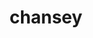 ---
id: 113
title: chansey
types: [normal]
image: https://raw.githubusercontent.com/PokeAPI/sprites/master/sprites/pokemon/113.png
---